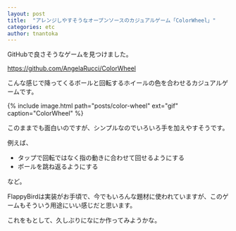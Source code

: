 ```yaml
---
layout: post
title:  "アレンジしやすそうなオープンソースのカジュアルゲーム「ColorWheel」"
categories: etc
author: tnantoka
---
```


GitHubで良さそうなゲームを見つけました。

<https://github.com/AngelaRucci/ColorWheel>

こんな感じで降ってくるボールと回転するホイールの色を合わせるカジュアルゲームです。

{% include image.html path="posts/color-wheel" ext="gif" caption="ColorWheel" %}

このままでも面白いのですが、シンプルなのでいろいろ手を加えやすそうです。

例えば、

- タップで回転ではなく指の動きに合わせて回せるようにする
- ボールを跳ね返るようにする

など。

FlappyBirdは実装がお手頃で、今でもいろんな題材に使われていますが、このゲームもそういう用途にいい感じだと思います。

これをもとして、久しぶりになにか作ってみようかな。
